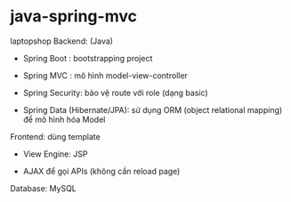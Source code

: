 # java-spring-mvc
laptopshop
Backend: (Java)

- Spring Boot : bootstrapping project

- Spring MVC : mô hình model-view-controller

- Spring Security: bảo vệ route với role (dạng basic)

- Spring Data (Hibernate/JPA): sử dụng ORM (object relational mapping) để mô hình hóa Model

Frontend: dùng template

- View Engine: JSP

- AJAX để gọi APIs (không cần reload page)

Database: MySQL
